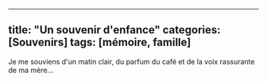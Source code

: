 
---
title: "Un souvenir d'enfance"
categories: [Souvenirs]
tags: [mémoire, famille]
---

Je me souviens d'un matin clair, du parfum du café et de la voix rassurante de ma mère...
